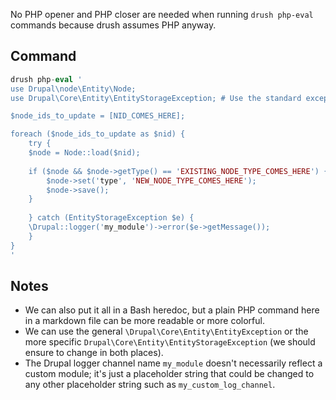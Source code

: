 No PHP opener and PHP closer are needed when running `drush php-eval` commands because drush assumes PHP anyway.

## Command

```php
drush php-eval '
use Drupal\node\Entity\Node;
use Drupal\Core\Entity\EntityStorageException; # Use the standard exception handler;

$node_ids_to_update = [NID_COMES_HERE];

foreach ($node_ids_to_update as $nid) {
    try {
    $node = Node::load($nid);
    
    if ($node && $node->getType() == 'EXISTING_NODE_TYPE_COMES_HERE') {
        $node->set('type', 'NEW_NODE_TYPE_COMES_HERE');
        $node->save();
    }
    
    } catch (EntityStorageException $e) {
    \Drupal::logger('my_module')->error($e->getMessage());
    }
}
'
```

## Notes

* We can also put it all in a Bash heredoc, but a plain PHP command here in a markdown file can be more readable or more colorful.
* We can use the general `\Drupal\Core\Entity\EntityException` or the more specific `Drupal\Core\Entity\EntityStorageException` (we should ensure to change in both places).
* The Drupal logger channel name `my_module` doesn't necessarily reflect a custom module; it's just a placeholder string that could be changed to any other placeholder string such as `my_custom_log_channel`.
